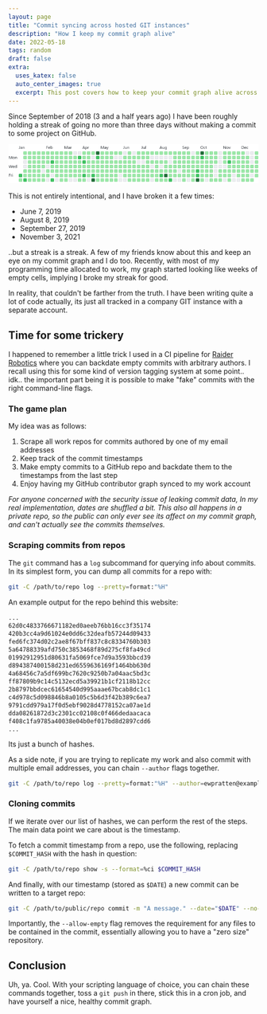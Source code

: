 ```yaml
---
layout: page
title: "Commit syncing across hosted GIT instances" 
description: "How I keep my commit graph alive"
date: 2022-05-18
tags: random
draft: false
extra:
  uses_katex: false
  auto_center_images: true
  excerpt: This post covers how to keep your commit graph alive across multiple GIT instances by syncing your commit history to magic repos.
---
```


Since September of 2018 (3 and a half years ago) I have been roughly holding a streak of going no more than three days without making a commit to some project on GitHub.

![A screenshot of my commit history last year](/images/posts/commit-sync/commit_graph.png)

This is not entirely intentional, and I have broken it a few times:

- June 7, 2019
- August 8, 2019
- September 27, 2019
- November 3, 2021

..but a streak is a streak. A few of my friends know about this and keep an eye on my commit graph and I do too. Recently, with most of my programming time allocated to work, my graph started looking like weeks of empty cells, implying I broke my streak for good.

In reality, that couldn't be farther from the truth. I have been writing quite a lot of code actually, its just all tracked in a company GIT instance with a separate account.

## Time for some trickery

I happened to remember a little trick I used in a CI pipeline for [Raider Robotics](https://github.com/frc5024/) where you can backdate empty commits with arbitrary authors. I recall using this for some kind of version tagging system at some point.. idk.. the important part being it is possible to make "fake" commits with the right command-line flags.

### The game plan

My idea was as follows:

1) Scrape all work repos for commits authored by one of my email addresses
2) Keep track of the commit timestamps
3) Make empty commits to a GitHub repo and backdate them to the timestamps from the last step
4) Enjoy having my GitHub contributor graph synced to my work account

*For anyone concerned with the security issue of leaking commit data, In my real implementation, dates are shuffled a bit. This also all happens in a private repo, so the public can only ever see its affect on my commit graph, and can't actually see the commits themselves.*

### Scraping commits from repos

The `git` command has a `log` subcommand for querying info about commits. In its simplest form, you can dump all commits for a repo with:

```sh
git -C /path/to/repo log --pretty=format:"%H"
```

An example output for the repo behind this website:

```text
...
62d0c4833766671182ed0aeeb76bb16cc3f35174
420b3cc4a9d61024e0dd6c32deafb57244d09433
fed6fc374d02c2ae8f67bff837c8c8334760b303
5a64788339afd750c3853468f89d275cf8fa49cd
01992912951d80631fa5069fce7d9a3593bbcd39
d894387400158d231ed6559636169f1464bb630d
4a68456c7a5df699bc7620c9250b7a04aac5bd3c
ff87809b9c14c5132ecd5a39921b1cf2118b12cc
2b8797bbdcec61654540d995aaae67bcab8dc1c1
c4d978c5d098846b8a0105c5b6d3f42b389c6ea7
9791cdd979a17f0d5ebf9028d4778152ca07ae1d
dda08261872d3c2301cc02108c0f466dedaacaca
f408c1fa9785a40038e04b0ef017bd8d2897cdd6
...
```

Its just a bunch of hashes.

As a side note, if you are trying to replicate my work and also commit with multiple email addresses, you can chain `--author` flags together.

```sh
git -C /path/to/repo log --pretty=format:"%H" --author=ewpratten@example.com --author=evan@work.com
```

### Cloning commits

If we iterate over our list of hashes, we can perform the rest of the steps. The main data point we care about is the timestamp.

To fetch a commit timestamp from a repo, use the following, replacing `$COMMIT_HASH` with the hash in question:

```sh
git -C /path/to/repo show -s --format=%ci $COMMIT_HASH
```

And finally, with our timestamp (stored as `$DATE`) a new commit can be written to a target repo:

```sh
git -C /path/to/public/repo commit -m "A message." --date="$DATE" --no-edit --allow-empty
```

Importantly, the `--allow-empty` flag removes the requirement for any files to be contained in the commit, essentially allowing you to have a "zero size" repository.

## Conclusion

Uh, ya. Cool. With your scripting language of choice, you can chain these commands together, toss a `git push` in there, stick this in a cron job, and have yourself a nice, healthy commit graph.

